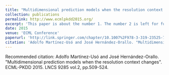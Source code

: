 ```yaml
---
title: "Multidimensional prediction models when the resolution context changes"
collection: publications
permalink: http://www.ecmlpkdd2015.org/
excerpt: 'This paper is about the number 1. The number 2 is left for future work.'
date: 2015
venue: 'ECML Conference'
paperurl: 'http://link.springer.com/chapter/10.1007%2F978-3-319-23525-7_31'
citation: 'Adolfo Martínez-Usó and José Hernández-Orallo. "Multidimensional prediction models when the resolution context changes". ECML-PKDD 2015. LNCS 9285 vol.2, pp.509-524'
---
```


Recommended citation: Adolfo Martínez-Usó and José Hernández-Orallo. "Multidimensional prediction models when the resolution context changes". ECML-PKDD 2015. LNCS 9285 vol.2, pp.509-524.